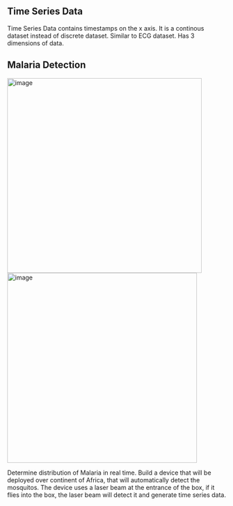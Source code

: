 


## Time Series Data
Time Series Data contains timestamps on the x axis.
It is a continous dataset instead of discrete dataset. Similar to ECG dataset. Has 3 dimensions of data.

## Malaria Detection
<img width="447" alt="image" src="https://user-images.githubusercontent.com/48233453/123678782-c28e8e00-d814-11eb-9b3b-73c2b8d30ad2.png">


<img width="436" alt="image" src="https://user-images.githubusercontent.com/48233453/123681554-f7e8ab00-d817-11eb-845b-fbb53009be1d.png">

Determine distribution of Malaria in real time. Build a device that will be deployed over continent of Africa, that will automatically detect the mosquitos. The device uses a laser beam at the entrance of the box, if it flies into the box, the laser beam will detect it and generate time series data.



